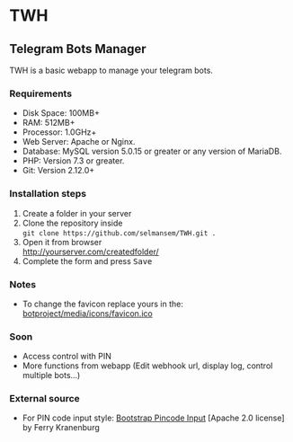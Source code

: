 # TWH
## Telegram Bots Manager
TWH is a basic webapp to manage your telegram bots.

### Requirements
- Disk Space: 100MB+
- RAM: 512MB+
- Processor: 1.0GHz+
- Web Server: Apache or Nginx.
- Database: MySQL version 5.0.15 or greater or any version of MariaDB.
- PHP: Version 7.3 or greater.
- Git: Version 2.12.0+

### Installation steps
1. Create a folder in your server
2. Clone the repository inside\
  `git clone https://github.com/selmansem/TWH.git .`
3. Open it from browser\
  <http://yourserver.com/createdfolder/>
4. Complete the form and press <kbd>Save</kbd>

### Notes
- To change the favicon replace yours in the:\
    [botproject/media/icons/favicon.ico](/media/icons/favicon.ico)

### Soon
- Access control with PIN
- More functions from webapp (Edit webhook url, display log, control multiple bots...)

### External source
- For PIN code input style: [Bootstrap Pincode Input](https://github.com/fkranenburg/bootstrap-pincode-input) [Apache 2.0 license] by Ferry Kranenburg
